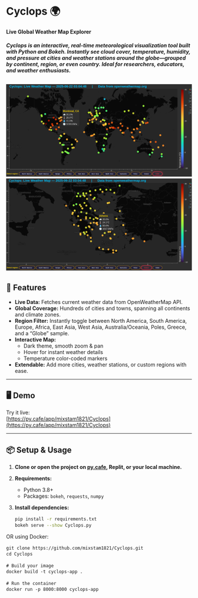# Cyclops 🌍  
**Live Global Weather Map Explorer**

##### Cyclops is an interactive, real-time meteorological visualization tool built with Python and Bokeh. Instantly see cloud cover, temperature, humidity, and pressure at cities and weather stations around the globe—grouped by continent, region, or even country. Ideal for researchers, educators, and weather enthusiasts.
![Cyclops Screenshot1](assets/Screenshot_20250622_031056.png)
![Cyclops Screenshot2](assets/Screenshot_20250622_030913.png)
---

## 🚀 Features

- **Live Data:** Fetches current weather data from OpenWeatherMap API.
- **Global Coverage:** Hundreds of cities and towns, spanning all continents and climate zones.
- **Region Filter:** Instantly toggle between North America, South America, Europe, Africa, East Asia, West Asia, Australia/Oceania, Poles, Greece, and a “Globe” sample.
- **Interactive Map:**  
  - Dark theme, smooth zoom & pan  
  - Hover for instant weather details  
  - Temperature color-coded markers
- **Extendable:** Add more cities, weather stations, or custom regions with ease.

---

## 🖥️ Demo

Try it live:  
[https://py.cafe/app/mixstam1821/Cyclops](https://py.cafe/app/mixstam1821/Cyclops)

---

## 📦 Setup & Usage

1. **Clone or open the project on [py.cafe](https://py.cafe), Replit, or your local machine.**

2. **Requirements:**  
   - Python 3.8+
   - Packages: `bokeh`, `requests`, `numpy`

3. **Install dependencies:**  
   ```sh
   pip install -r requirements.txt
   bokeh serve --show Cyclops.py
    ```

OR
using Docker:
```
git clone https://github.com/mixstam1821/Cyclops.git
cd Cyclops

# Build your image
docker build -t cyclops-app .

# Run the container
docker run -p 8000:8000 cyclops-app
```
